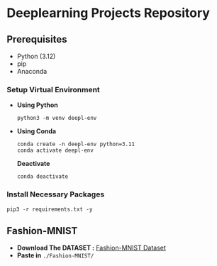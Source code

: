 # Deeplearning Projects Repository

## Prerequisites

* Python (3.12)
* pip
* Anaconda

### Setup Virtual Environment
* **Using Python**
    ```
    python3 -m venv deepl-env
    ```
* **Using Conda**
    ```
    conda create -n deepl-env python=3.11
    conda activate deepl-env
    ```
    **Deactivate**
    ```
    conda deactivate
    ```
### Install Necessary Packages
```
pip3 -r requirements.txt -y
```

## Fashion-MNIST
* **Download The DATASET :** 
[Fashion-MNIST Dataset](https://infyspringboard.onwingspan.com/common-content-store/Shared/Shared/Public/lex_auth_0127785480690483207452_shared/web-hosted/assets/fashionmnisttrain.csv)
* **Paste in** `./Fashion-MNIST/`